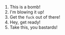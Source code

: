 1. This is a bomb!
2. I'm blowing it up!
3. Get the `fuck` out of there!
4. Hey, get ready!
5. Take this, you bastards!